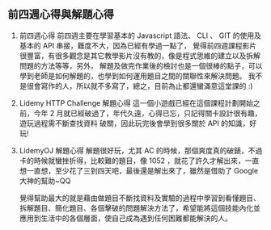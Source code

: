 ## 前四週心得與解題心得

1. 前四週心得
   前四週主要在學習基本的 Javascript 語法、 CLI 、 GIT 的使用及基本的 API 串接，難度不大，因為已經有學過一點了，
   覺得前四週課程影片很豐富，有很多觀念是其它教學影片沒有教的，像是程式思維的建立以及拆解問題的方法等等，另外，
   解題及做完作業後的檢討也是一個很棒的點子，可以學到老師是如何解題的，也學到如何運用題目之間的關聯性來解決問題。
   我不是很會寫作的人，所以就不多寫了，總之，目前為止都還蠻滿意這堂課的 :)

2. Lidemy HTTP Challenge 解題心得
   這一個小遊戲已經在這個課程計劃開始之前，今年 2 月就已經破過了，年代久遠，心得已忘，只記得關卡設計很有趣，遊玩過程需不斷查找資料
   破關，因此玩完後會學到很多關於 API 的知識，好玩!

3. LidemyOJ 解題心得
   解題很好玩，尤其 AC 的時候，那個爽度真的破錶，不過卡的時候就蠻挫折得，比較難的題目，像 1052 ，就花了許久才解出來，一直想一直想，至少花了三到四天吧，最後還是解出來了，雖然是借助了 Google 大神的幫助~QQ

   覺得幫助最大的就是藉由做題目不斷找資料及實驗的過程中學習到看懂題目、拆解題目、簡化題目、各個擊破的問題解決方法了，希望能將這個技能內化並應用到生活中的各個層面，使自己成為遇到任何困難都能解決的人。
